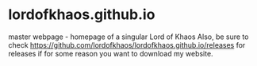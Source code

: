 # lordofkhaos.github.io
master webpage - homepage of a singular Lord of Khaos
Also, be sure to check https://github.com/lordofkhaos/lordofkhaos.github.io/releases for releases if for some reason you want to download my website.

